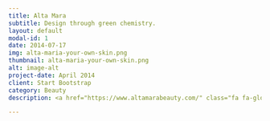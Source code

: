 ```yaml
---
title: Alta Mara
subtitle: Design through green chemistry.
layout: default
modal-id: 1
date: 2014-07-17
img: alta-maria-your-own-skin.png
thumbnail: alta-maria-your-own-skin.png
alt: image-alt
project-date: April 2014
client: Start Bootstrap
category: Beauty
description: <a href="https://www.altamarabeauty.com/" class="fa fa-globe"> </a> <p>Skincare became a huge part of my life in my early teen years as my skin turned oily and acne-prone practically over night. When I started using these products, I had no idea what I was doing and for the next 7 or so years, my skin had little improvement. So I decided I wanted full control and made a career out of skincare formulation. However, when I started out, I learned to create these products with little consideration to how potentially harmful many of these ingredients actually were. </p> <p>After a few years of formulating products, I attended graduate school at Yale to learn how to create safer, better products as well as increase sustainability throughout the supply chain. Now with Alta Mara, I strive to provide better access to healthier, more sustainable products. In addition to that, I want Alta Mara to successfully guide customers to finding the right products for their personal skincare routine, because one size does not fit all. Ultimately, I want to share what I’ve learned to put more power into people’s hands so they can take control of their skin.</p> <a href="https://bit.ly/2ICxZhT" class="btn btn-xl">Connect</a>

---
```

